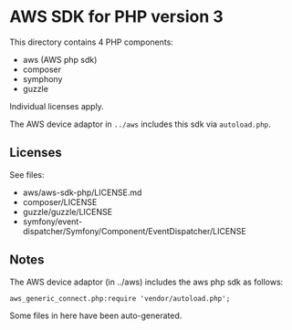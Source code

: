 # AWS SDK for PHP version 3

This directory contains 4 PHP components:

- aws (AWS php sdk)
- composer
- symphony
- guzzle


Individual licenses apply.

The AWS device adaptor in `../aws` includes this sdk via `autoload.php`.


Licenses
--------

See files:

- aws/aws-sdk-php/LICENSE.md
- composer/LICENSE
- guzzle/guzzle/LICENSE
- symfony/event-dispatcher/Symfony/Component/EventDispatcher/LICENSE


Notes
-----

The AWS device adaptor (in ../aws) includes the aws php sdk as follows:

	aws_generic_connect.php:require 'vendor/autoload.php';


Some files in here have been auto-generated.
